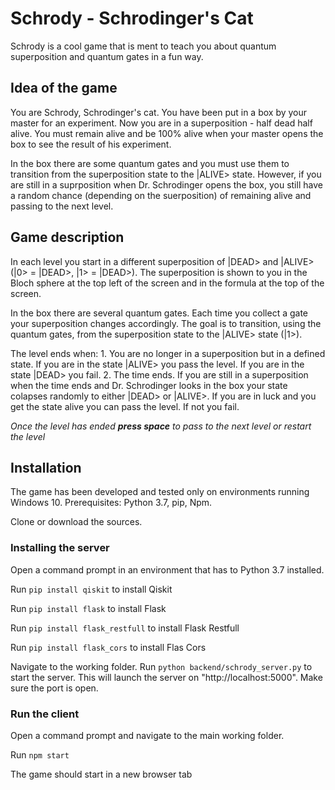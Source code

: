 # Schrody - Schrodinger's Cat

Schrody is a cool game that is ment to teach you about quantum superposition and quantum gates in a fun way.

## Idea of the game

You are Schrody, Schrodinger's cat. You have been put in a box by your master for an experiment. Now you are in a superposition - half dead half alive. You must remain alive and be 100% alive when your master opens the box to see the result of his experiment.

In the box there are some quantum gates and you must use them to transition from the superposition state to the |ALIVE> state. However, if you are still in a suprposition when Dr. Schrodinger opens the box, you still have a random chance (depending on the suerposition) of remaining alive and passing to the next level.

## Game description

In each level you start in a different superposition of |DEAD> and |ALIVE> (|0> = |DEAD>, |1> = |DEAD>). The superposition is shown to you in the Bloch sphere at the top left of the screen and in the formula at the top of the screen.

In the box there are several quantum gates. Each time you collect a gate your superposition changes accordingly. The goal is to transition, using the quantum gates, from the superposition state to the |ALIVE> state (|1>).

The level ends when:
       1. You are no longer in a superposition but in a defined state. If you are in the state |ALIVE> you pass the level. If you are in the state |DEAD> you fail.
       2. The time ends. If you are still in a superposition when the time ends and Dr. Schrodinger looks in the box your state colapses randomly to either |DEAD> or |ALIVE>. If you are in luck and you get the state alive you can pass the level. If not you fail. 

*Once the level has ended **press space** to pass to the next level or restart the level*

## Installation

The game has been developed and tested only on environments running Windows 10.
Prerequisites: Python 3.7, pip, Npm.

Clone or download the sources.

### Installing the server

Open a command prompt in an environment that has to Python 3.7 installed.

Run `pip install qiskit` to install Qiskit

Run `pip install flask` to install Flask

Run `pip install flask_restfull` to install Flask Restfull

Run `pip install flask_cors` to install Flas Cors

Navigate to the working folder.
Run `python backend/schrody_server.py` to start the server. This will launch the server on "http://localhost:5000". Make sure the port is open.

### Run the client
Open a command prompt and navigate to the main working folder.

Run `npm start`

The game should start in a new browser tab

